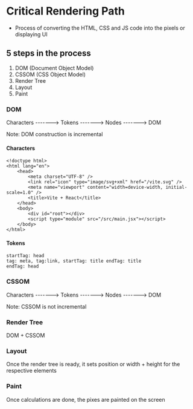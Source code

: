 # Critical Rendering Path
- Process of converting the HTML, CSS and JS code into the pixels or displaying UI

## 5 steps in the process
1. DOM (Document Object Model)
2. CSSOM (CSS Object Model)
3. Render Tree
4. Layout
5. Paint

### DOM
Characters -------> Tokens -------> Nodes -------> DOM

Note: DOM construction is incremental

#### Characters
```
<!doctype html>
<html lang="en">
    <head>
        <meta charset="UTF-8" />
        <link rel="icon" type="image/svg+xml" href="/vite.svg" />
        <meta name="viewport" content="width=device-width, initial-scale=1.0" />
        <title>Vite + React</title>
    </head>
    <body>
        <div id="root"></div>
        <script type="module" src="/src/main.jsx"></script>
    </body>
</html>
```


#### Tokens
```
startTag: head
tag: meta, tag:link, startTag: title endTag: title
endTag: head
```

### CSSOM
Characters -------> Tokens -------> Nodes -------> DOM

Note: CSSOM is not incremental

### Render Tree
DOM + CSSOM

### Layout
Once the render tree is ready, it sets position or width + height for the respective elements

### Paint
Once calculations are done, the pixes are painted on the screen